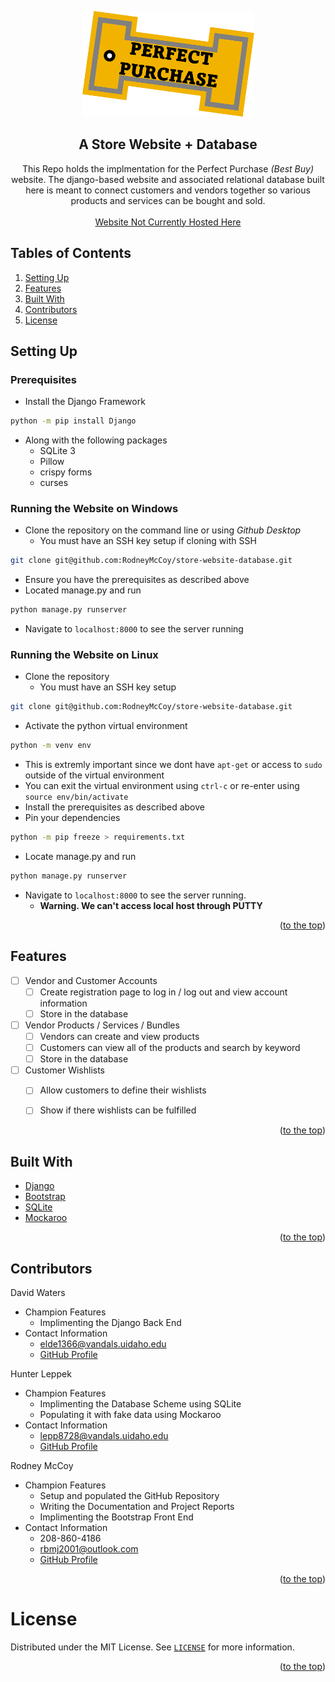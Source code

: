 <div id="top"></div>


<!-- TITLE -->
<p align="center">
  <img width="275" src="https://github.com/RodneyMcCoy/store-website-database/blob/main/icon1.png">
</p>

<h2 align="center" id="heading">A Store Website + Database </h2>

<p align="center">This Repo holds the implmentation for the Perfect Purchase <em>(Best Buy)</em> website. The django-based website and associated relational database built here is meant to connect customers and vendors together so various products and services can be bought and sold. <br> <br> <a href="http://example.com/">Website Not Currently Hosted Here</a></p>

</div>



<!-- TABLE OF CONTENTS -->
## Tables of Contents

<ol>
  <li><a href="#setting-up">Setting Up</a></li>
  <li><a href="#features">Features</a></li>
  <li><a href="#built-with">Built With</a></li>
  <li><a href="#contributors">Contributors</a></li>
  <li><a href="#license">License</a></li>
</ol>




<!-- Setting Up -->
## Setting Up


### Prerequisites

* Install the Django Framework 
```sh
python -m pip install Django
```
* Along with the following packages
  * SQLite 3
  * Pillow
  * crispy forms
  * curses 

### Running the Website on Windows

* Clone the repository on the command line or using *Github Desktop*
  * You must have an SSH key setup if cloning with SSH
```sh
git clone git@github.com:RodneyMcCoy/store-website-database.git
```
* Ensure you have the prerequisites as described above
* Located manage.py and run 
```sh
python manage.py runserver
```
* Navigate to `localhost:8000` to see the server running


### Running the Website on Linux

* Clone the repository 
  * You must have an SSH key setup
```sh
git clone git@github.com:RodneyMcCoy/store-website-database.git
```
* Activate the python virtual environment
```sh
python -m venv env
```
  * This is extremly important since we dont have `apt-get` or access to `sudo` outside of the virtual environment
  * You can exit the virtual environment using `ctrl-c` or re-enter using `source env/bin/activate`
* Install the prerequisites as described above
* Pin your dependencies	
```sh
python -m pip freeze > requirements.txt
```
* Locate manage.py and run 
```sh
python manage.py runserver
```
* Navigate to `localhost:8000` to see the server running. 
  * **Warning. We can't access local host through PUTTY**



<p align="right">(<a href="#top">to the top</a>)</p>





<!-- FEATURES -->
## Features


- [ ] Vendor and Customer Accounts
  - [ ] Create registration page to log in / log out and view account information
  - [ ] Store in the database
- [ ] Vendor Products / Services / Bundles  
  - [ ] Vendors can create and view products
  - [ ] Customers can view all of the products and search by keyword
  - [ ] Store in the database
- [ ] Customer Wishlists
  - [ ] Allow customers to define their wishlists
  - [ ] Show if there wishlists can be fulfilled


<p align="right">(<a href="#top">to the top</a>)</p>





<!-- BUILT WITH -->
## Built With

* [Django](https://www.djangoproject.com/)
* [Bootstrap](https://getbootstrap.com/)
* [SQLite](https://docs.microsoft.com/en-us/sql/?view=sql-server-ver15)
* [Mockaroo](https://www.mockaroo.com/)


<p align="right">(<a href="#top">to the top</a>)</p>













<!-- CONTRIBUTORS -->
## Contributors


David Waters
- Champion Features
  - Implimenting the Django Back End
- Contact Information
  - elde1366@vandals.uidaho.edu
  - [GitHub Profile](https://github.com/iTzLegend23)



Hunter Leppek
- Champion Features
  - Implimenting the Database Scheme using SQLite
  - Populating it with fake data using Mockaroo
- Contact Information
  - lepp8728@vandals.uidaho.edu
  - [GitHub Profile](https://github.com/Hunter-SE)


Rodney McCoy
- Champion Features
  - Setup and populated the GitHub Repository 
  - Writing the Documentation and Project Reports
  - Implimenting the Bootstrap Front End
- Contact Information
  - 208-860-4186
  - rbmj2001@outlook.com
  - [GitHub Profile](https://github.com/RodneyMcCoy)


<p align="right">(<a href="#top">to the top</a>)</p>



<!-- LICENSE -->
# License

Distributed under the MIT License. See [`LICENSE`](https://github.com/RodneyMcCoy/store-website-database/blob/main/LICENSE) for more information.

<p align="right">(<a href="#top">to the top</a>)</p>







<!-- MARKDOWN LINKS & IMAGES -->
<!-- https://www.markdownguide.org/basic-syntax/#reference-style-links -->
[contributors-shield]: https://img.shields.io/github/contributors/github_username/repo_name.svg?style=for-the-badge
[contributors-url]: https://github.com/github_username/repo_name/graphs/contributors
[forks-shield]: https://img.shields.io/github/forks/github_username/repo_name.svg?style=for-the-badge
[forks-url]: https://github.com/github_username/repo_name/network/members
[stars-shield]: https://img.shields.io/github/stars/github_username/repo_name.svg?style=for-the-badge
[stars-url]: https://github.com/github_username/repo_name/stargazers
[issues-shield]: https://img.shields.io/github/issues/github_username/repo_name.svg?style=for-the-badge
[issues-url]: https://github.com/github_username/repo_name/issues
[license-shield]: https://img.shields.io/github/license/github_username/repo_name.svg?style=for-the-badge
[license-url]: https://github.com/github_username/repo_name/blob/master/LICENSE.txt
[linkedin-shield]: https://img.shields.io/badge/-LinkedIn-black.svg?style=for-the-badge&logo=linkedin&colorB=555
[linkedin-url]: https://linkedin.com/in/linkedin_username
[product-screenshot]: images/screenshot.png
